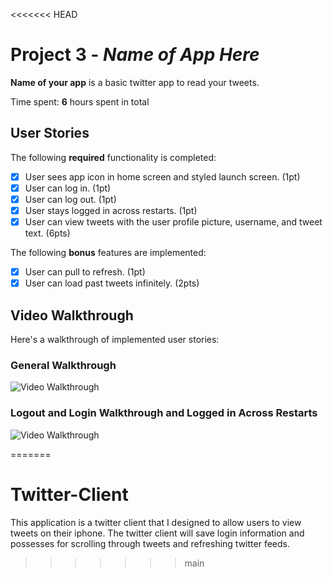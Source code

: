 <<<<<<< HEAD
# Project 3 - *Name of App Here*

**Name of your app** is a basic twitter app to read your tweets.

Time spent: **6** hours spent in total

## User Stories

The following **required** functionality is completed:

- [X] User sees app icon in home screen and styled launch screen. (1pt)
- [X] User can log in. (1pt)
- [X] User can log out. (1pt)
- [X] User stays logged in across restarts. (1pt)
- [X] User can view tweets with the user profile picture, username, and tweet text. (6pts)

The following **bonus** features are implemented:

- [X] User can pull to refresh. (1pt)
- [X] User can load past tweets infinitely. (2pts)

## Video Walkthrough

Here's a walkthrough of implemented user stories:

### General Walkthrough
<img src='https://imgflip.com/gif/647uvp' title='Video Walkthrough' width='' alt='Video Walkthrough' />

### Logout and Login Walkthrough and Logged in Across Restarts
<img src='https://imgflip.com/gif/647vb6' title='Video Walkthrough' width='' alt='Video Walkthrough' />

=======
# Twitter-Client
This application is a twitter client that I designed to allow users to view tweets on their iphone. The twitter client will save login information and possesses for scrolling through tweets and refreshing twitter feeds. 
>>>>>>> main
